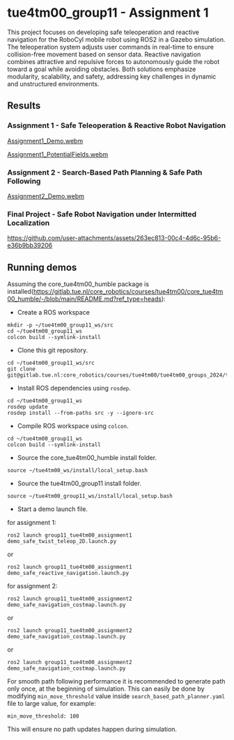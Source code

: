# tue4tm00_group11 - Assignment 1

This project focuses on developing safe teleoperation and reactive navigation for the RoboCyl mobile robot using ROS2 in a Gazebo simulation. The teleoperation system adjusts user commands in real-time to ensure collision-free movement based on sensor data. Reactive navigation combines attractive and repulsive forces to autonomously guide the robot toward a goal while avoiding obstacles. Both solutions emphasize modularity, scalability, and safety, addressing key challenges in dynamic and unstructured environments.

## Results

### Assignment 1 - Safe Teleoperation & Reactive Robot Navigation
[Assignment1_Demo.webm](https://github.com/user-attachments/assets/6310e29d-a6df-4c65-96f4-7ce2e25eccfd)

[Assignment1_PotentialFields.webm](https://github.com/user-attachments/assets/58afd71c-8f55-4e8c-8ac0-ee65bc1a4868)

### Assignment 2 - Search-Based Path Planning & Safe Path Following
[Assignment2_Demo.webm](https://github.com/user-attachments/assets/a2dc088c-021b-4586-ab38-c91baaae933a)

### Final Project - Safe Robot Navigation under Intermitted Localization

https://github.com/user-attachments/assets/263ec813-00c4-4d6c-95b6-e36b9bb39206

## Running demos
Assuming the core_tue4tm00_humble package is installed(https://gitlab.tue.nl/core_robotics/courses/tue4tm00/core_tue4tm00_humble/-/blob/main/README.md?ref_type=heads):
- Create a ROS workspace
```
mkdir -p ~/tue4tm00_group11_ws/src
cd ~/tue4tm00_group11_ws
colcon build --symlink-install
```

- Clone this git repository. 
```
cd ~/tue4tm00_group11_ws/src
git clone git@gitlab.tue.nl:core_robotics/courses/tue4tm00/tue4tm00_groups_2024/tue4tm00_group11.git
```
- Install ROS dependencies using `rosdep`.
```
cd ~/tue4tm00_group11_ws
rosdep update
rosdep install --from-paths src -y --ignore-src
```

- Compile ROS workspace using `colcon`.
```
cd ~/tue4tm00_group11_ws
colcon build --symlink-install
```

- Source the core_tue4tm00_humble install folder.
```
source ~/tue4tm00_ws/install/local_setup.bash
```

- Source the tue4tm00_group11 install folder.
```
source ~/tue4tm00_group11_ws/install/local_setup.bash
```

- Start a demo launch file.

for assignment 1:
```
ros2 launch group11_tue4tm00_assignment1 demo_safe_twist_teleop_2D.launch.py
```
or
```
ros2 launch group11_tue4tm00_assignment1 demo_safe_reactive_navigation.launch.py
```

for assignment 2:
```
ros2 launch group11_tue4tm00_assignment2 demo_safe_navigation_costmap.launch.py
```
or
```
ros2 launch group11_tue4tm00_assignment2 demo_safe_navigation_costmap.launch.py
```
or
```
ros2 launch group11_tue4tm00_assignment2 demo_safe_navigation_costmap.launch.py
```
For smooth path following performance it is recommended to generate path only once, at the beginning of simulation. This can easily be done by modifying `min_move_threshold` value inside `search_based_path_planner.yaml` file to large value, for example: 
```
min_move_threshold: 100
```
This will ensure no path updates happen during simulation.
